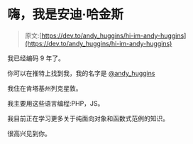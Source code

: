 # 嗨，我是安迪·哈金斯

> 原文:[https://dev.to/andy_huggins/hi-im-andy-huggins](https://dev.to/andy_huggins/hi-im-andy-huggins)

我已经编码 9 年了。

你可以在推特上找到我，我的名字是 [@andy_huggins](https://twitter.com/andy_huggins)

我住在肯塔基州列克星敦。

我主要用这些语言编程:PHP，JS。

我目前正在学习更多关于纯面向对象和函数式范例的知识。

很高兴见到你。